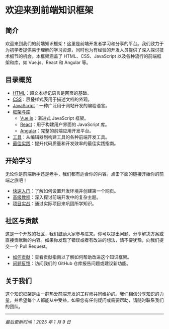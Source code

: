 # 欢迎来到前端知识框架

## 简介

欢迎来到我们的前端知识框架！这里是前端开发者学习和分享的平台。我们致力于为初学者提供易于理解的学习资源，同时也为有经验的开发人员提供了深入探讨技术细节的机会。本框架涵盖了 HTML、CSS、JavaScript 以及各种流行的前端框架和库，如 Vue.js、React 和 Angular 等。

## 目录概览

- [HTML](./html/README.md)：超文本标记语言是网页的基础。
- [CSS](./css/README.md)：层叠样式表用于描述文档的外观。
- [JavaScript](./javascript/README.md)：一种广泛用于网站开发的编程语言。
- [框架与库](./frameworks/README.md)
  - [Vue.js](./frameworks/vuejs.md)：渐进式 JavaScript 框架。
  - [React](./frameworks/react.md)：用于构建用户界面的 JavaScript 库。
  - [Angular](./frameworks/angular.md)：完整的前端应用开发平台。
- [工具](./tools/README.md)：从编辑器到构建工具的各种前端开发工具。
- [最佳实践](./best-practices/README.md)：提升代码质量和开发效率的最佳实践指南。

## 开始学习

无论你是前端新手还是老手，我们都有适合你的内容。点击下面的链接开始你的前端之旅吧！

- [快速入门](./quick-start.md)：了解如何设置开发环境并创建第一个网页。
- [高级教程](./advanced-topics.md)：深入探讨前端开发中的复杂主题。
- [项目实战](./project-based-learning.md)：通过实际项目来巩固所学知识。

## 社区与贡献

这是一个开放的社区，我们鼓励大家参与进来。你可以提出问题、分享解决方案或直接贡献新的内容。如果你发现了错误或者有改进的想法，请不要犹豫，向我们提交一个 Pull Request。

- [如何贡献](./contributing.md)：查看贡献指南以了解如何帮助改进这个知识框架。
- [问题反馈](https://github.com/your-repo/issues)：访问我们的 GitHub 仓库报告问题或建议新功能。

## 关于我们

这个知识框架是由一群热爱前端开发的工程师共同维护的。我们相信分享知识的力量，并希望每个人都能从中受益。如果您有任何疑问或需要帮助，请随时联系我们的团队。

---

_最后更新时间：2025 年 1 月 9 日_
